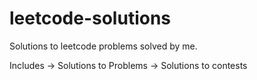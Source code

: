 # leetcode-solutions

Solutions to leetcode problems solved by me.

Includes
-> Solutions to Problems
-> Solutions to contests
